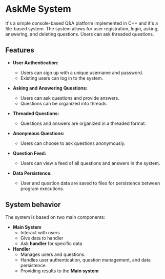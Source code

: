 # AskMe System

It's a simple console-based Q&A platform implemented in C++ and it's a file-based system.
The system allows for user registration, login, asking, answering, and deleting questions.
Users can ask threaded questions.

## Features

- **User Authentication:**
   - Users can sign up with a unique username and password.
   - Existing users can log in to the system.

- **Asking and Answering Questions:**
   - Users can ask questions and provide answers.
   - Questions can be organized into threads.

- **Threaded Questions:**
   - Questions and answers are organized in a threaded format.

- **Anonymous Questions:**
   - Users can choose to ask questions anonymously.

- **Question Feed:**
   - Users can view a feed of all questions and answers in the system.
- **Data Persistence:**
   - User and question data are saved to files for persistence between program executions.
     
## System behavior 

The system is based on two main components:
- **Main System**
  - Interact with users
  - Give data to handler
  - Ask **handler** for specific data
- **Handler**
  - Manages users and questions.
  - Handles user authentication, question management, and data persistence.
  - Providing results to the **Main system**
